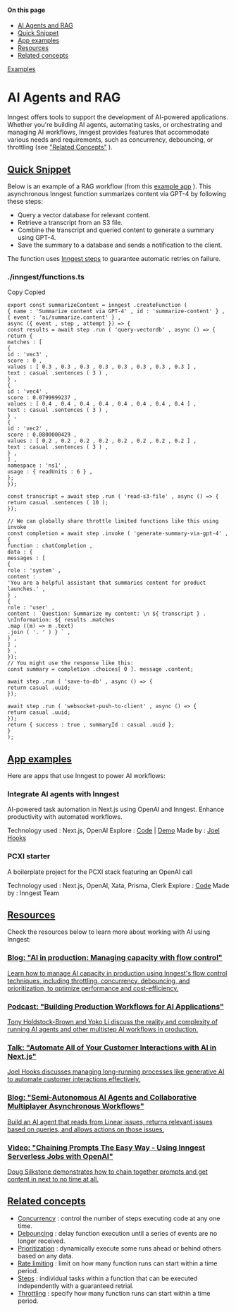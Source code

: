 #### On this page

- [AI Agents and RAG](\docs\examples\ai-agents-and-rag#ai-agents-and-rag)
- [Quick Snippet](\docs\examples\ai-agents-and-rag#quick-snippet)
- [App examples](\docs\examples\ai-agents-and-rag#app-examples)
- [Resources](\docs\examples\ai-agents-and-rag#resources)
- [Related concepts](\docs\examples\ai-agents-and-rag#related-concepts)

[Examples](\docs\examples)

# AI Agents and RAG

Inngest offers tools to support the development of AI-powered applications. Whether you're building AI agents, automating tasks, or orchestrating and managing AI workflows, Inngest provides features that accommodate various needs and requirements, such as concurrency, debouncing, or throttling (see ["Related Concepts"](\docs\examples\ai-agents-and-rag#related-concepts) ).

## [Quick Snippet](\docs\examples\ai-agents-and-rag#quick-snippet)

Below is an example of a RAG workflow (from this [example app](https://github.com/inngest/inngest-demo-app/) ). This asynchronous Inngest function summarizes content via GPT-4 by following these steps:

- Query a vector database for relevant content.
- Retrieve a transcript from an S3 file.
- Combine the transcript and queried content to generate a summary using GPT-4.
- Save the summary to a database and sends a notification to the client.

The function uses [Inngest steps](\docs\learn\inngest-steps) to guarantee automatic retries on failure.

### ./inngest/functions.ts

Copy Copied

```
export const summarizeContent = inngest .createFunction (
{ name : 'Summarize content via GPT-4' , id : 'summarize-content' } ,
{ event : 'ai/summarize.content' } ,
async ({ event , step , attempt }) => {
const results = await step .run ( 'query-vectordb' , async () => {
return {
matches : [
{
id : 'vec3' ,
score : 0 ,
values : [ 0.3 , 0.3 , 0.3 , 0.3 , 0.3 , 0.3 , 0.3 , 0.3 ] ,
text : casual .sentences ( 3 ) ,
} ,
{
id : 'vec4' ,
score : 0.0799999237 ,
values : [ 0.4 , 0.4 , 0.4 , 0.4 , 0.4 , 0.4 , 0.4 , 0.4 ] ,
text : casual .sentences ( 3 ) ,
} ,
{
id : 'vec2' ,
score : 0.0800000429 ,
values : [ 0.2 , 0.2 , 0.2 , 0.2 , 0.2 , 0.2 , 0.2 , 0.2 ] ,
text : casual .sentences ( 3 ) ,
} ,
] ,
namespace : 'ns1' ,
usage : { readUnits : 6 } ,
};
});

const transcript = await step .run ( 'read-s3-file' , async () => {
return casual .sentences ( 10 );
});

// We can globally share throttle limited functions like this using invoke
const completion = await step .invoke ( 'generate-summary-via-gpt-4' , {
function : chatCompletion ,
data : {
messages : [
{
role : 'system' ,
content :
'You are a helpful assistant that summaries content for product launches.' ,
} ,
{
role : 'user' ,
content : `Question: Summarize my content: \n ${ transcript } . \nInformation: ${ results .matches
.map ((m) => m .text)
.join ( '. ' ) } ` ,
} ,
] ,
} ,
});
// You might use the response like this:
const summary = completion .choices[ 0 ]. message .content;

await step .run ( 'save-to-db' , async () => {
return casual .uuid;
});

await step .run ( 'websocket-push-to-client' , async () => {
return casual .uuid;
});
return { success : true , summaryId : casual .uuid };
}
);
```

## [App examples](\docs\examples\ai-agents-and-rag#app-examples)

Here are apps that use Inngest to power AI workflows:

### Integrate AI agents with Inngest

AI-powered task automation in Next.js using OpenAI and Inngest. Enhance productivity with automated workflows.

Technology used : Next.js, OpenAI Explore : [Code](https://github.com/joelhooks/inngest-partykit-nextjs-openai) | [Demo](https://www.loom.com/share/c43aa34205854096bcec0a96e7ba5634?sid=839b1adc-ad39-4540-9995-88967f2b6da9) Made by : [Joel Hooks](https://twitter.com/jhooks)

### PCXI starter

A boilerplate project for the PCXI stack featuring an OpenAI call

Technology used : Next.js, OpenAI, Xata, Prisma, Clerk Explore : [Code](https://github.com/inngest/next-pxci-starter) Made by : Inngest Team

## [Resources](\docs\examples\ai-agents-and-rag#resources)

Check the resources below to learn more about working with AI using Inngest:

### [Blog: "AI in production: Managing capacity with flow control"](\blog\ai-in-production-managing-capacity-with-flow-control)

[Learn how to manage AI capacity in production using Inngest's flow control techniques, including throttling, concurrency, debouncing, and prioritization, to optimize performance and cost-efficiency.](\blog\ai-in-production-managing-capacity-with-flow-control)

### [Podcast: "Building Production Workflows for AI Applications"](https://a16z.com/podcast/building-production-workflows-for-ai-applications/)

[Tony Holdstock-Brown and Yoko Li discuss the reality and complexity of running AI agents and other multistep AI workflows in production.](https://a16z.com/podcast/building-production-workflows-for-ai-applications/)

### [Talk: "Automate All of Your Customer Interactions with AI in Next.js"](https://www.youtube.com/watch?v=EoFI_Bmzb4g)

[Joel Hooks discusses managing long-running processes like generative AI to automate customer interactions effectively.](https://www.youtube.com/watch?v=EoFI_Bmzb4g)

### [Blog: "Semi-Autonomous AI Agents and Collaborative Multiplayer Asynchronous Workflows"](\blog\semi-autonomous-ai-agents)

[Build an AI agent that reads from Linear issues, returns relevant issues based on queries, and allows actions on those issues.](\blog\semi-autonomous-ai-agents)

### [Video: "Chaining Prompts The Easy Way - Using Inngest Serverless Jobs with OpenAI"](https://www.youtube.com/watch?v=PCq6DozV-mY)

[Doug Silkstone demonstrates how to chain together prompts and get content in next to no time at all.](https://www.youtube.com/watch?v=PCq6DozV-mY)

## [Related concepts](\docs\examples\ai-agents-and-rag#related-concepts)

- [Concurrency](\docs\guides\concurrency) : control the number of steps executing code at any one time.
- [Debouncing](\docs\guides\debounce) : delay function execution until a series of events are no longer received.
- [Prioritization](\docs\guides\priority) : dynamically execute some runs ahead or behind others based on any data.
- [Rate limiting](\docs\guides\rate-limiting) : limit on how many function runs can start within a time period.
- [Steps](\docs\reference\functions\step-run) : individual tasks within a function that can be executed independently with a guaranteed retrial.
- [Throttling](\docs\guides\throttling) : specify how many function runs can start within a time period.
